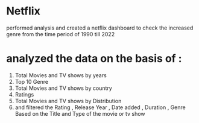 # Netflix
performed analysis and created a netflix dashboard to check the increased genre from the time period of 1990 till 2022

# analyzed the data on the basis of : 
1. Total Movies and TV shows by years
2. Top 10 Genre
3. Total Movies and TV shows by country
4. Ratings
5. Total Movies and TV shows by Distribution
6. and filtered the Rating , Release Year , Date added , Duration , Genre Based on the Title and Type of the movie or tv show 
